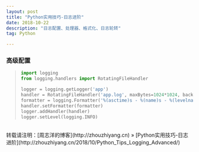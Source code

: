```yaml
---
layout: post
title: "Python实用技巧-日志进阶"
date: 2018-10-22 
description: "日志配置、处理器、格式化、日志轮转"
tag: Python 

---
```


### 高级配置

>```python
>import logging
>from logging.handlers import RotatingFileHandler
>
>logger = logging.getLogger('app')
>handler = RotatingFileHandler('app.log', maxBytes=1024*1024, backupCount=5)
>formatter = logging.Formatter('%(asctime)s - %(name)s - %(levelname)s - %(message)s')
>handler.setFormatter(formatter)
>logger.addHandler(handler)
>logger.setLevel(logging.INFO)
>```

<br>
转载请注明：[周志洋的博客](http://zhouzhiyang.cn) » [Python实用技巧-日志进阶](http://zhouzhiyang.cn/2018/10/Python_Tips_Logging_Advanced/) 

